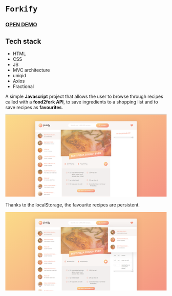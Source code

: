 # `Forkify`

### [OPEN DEMO]()

## Tech stack
- HTML
- CSS
- JS
- MVC architecture
- uniqid
- Axios
- Fractional

A simple **Javascript** project that allows the user to browse through recipes called with a **food2fork API**, to save ingredients to a shopping list and to save recipes as **favourites**.





![alt text](https://github.com/nerooc/forkify/blob/master/dist/img/forkify_preview1.png)


Thanks to the localStorage, the favourite recipes are persistent.


![alt text](https://github.com/nerooc/forkify/blob/master/dist/img/forkify_preview2.png)
